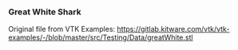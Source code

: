 ### Great White Shark

Original file from VTK Examples:
https://gitlab.kitware.com/vtk/vtk-examples/-/blob/master/src/Testing/Data/greatWhite.stl